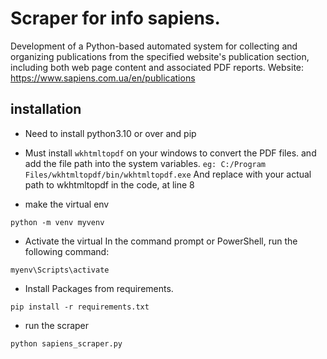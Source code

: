 # Scraper for info sapiens.

Development of a Python-based automated system for collecting and organizing publications from the specified website's publication section, including both web page content and associated PDF reports.
Website: https://www.sapiens.com.ua/en/publications

## installation

 - Need to install python3.10 or over and pip
 - Must install ```wkhtmltopdf``` on your windows to convert the PDF files. and add the file path into the system variables. 
     ```eg: C:/Program Files/wkhtmltopdf/bin/wkhtmltopdf.exe```
    And replace with your actual path to wkhtmltopdf in the code, at line 8

 - make the virtual env

 ```
 python -m venv myvenv
 ```

 - Activate the virtual 
 In the command prompt or PowerShell, run the following command:
 ```
 myenv\Scripts\activate
 ```

 - Install Packages from requirements.
 ```
pip install -r requirements.txt
 ```

 - run the scraper
 ```
python sapiens_scraper.py
 ```